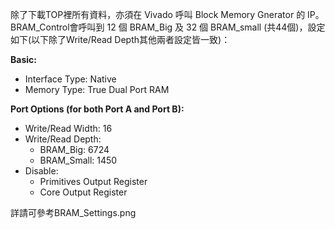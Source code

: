 除了下載TOP裡所有資料，亦須在 Vivado 呼叫 Block Memory Gnerator 的 IP。<br/>
BRAM_Control會呼叫到 12 個 BRAM_Big 及 32 個 BRAM_small (共44個)，設定如下(以下除了Write/Read Depth其他兩者設定皆一致)：<br/>

**Basic:**  
- Interface Type: Native  
- Memory Type: True Dual Port RAM  

**Port Options (for both Port A and Port B):**  
- Write/Read Width: 16  
- Write/Read Depth:  
  - BRAM_Big: 6724  
  - BRAM_Small: 1450  
- Disable:
  - Primitives Output Register  
  - Core Output Register


詳請可參考BRAM_Settings.png
